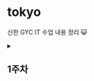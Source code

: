 <h1>tokyo</h1>



신한 GYC IT 수업 내용 정리 😺

<details>

<summary> <h2> 1주차 </h2></summary>

<div markdown="1">

[20250909 블로그 정리](https://velog.io/@daram9/이것이-자바다-Chapter01)</br>
[20250910 과제](https://github.com/suhyeon1032/tokyo/blob/main/java/Exammmm/src/Exam/day1Ex.java)</br>
[20250911 과제](https://github.com/suhyeon1032/tokyo/blob/main/java/Exammmm/src/Exam/day2Ex.java)</br>
[20250912 블로그 정리](https://velog.io/@daram9/이것이-자바다Chapter-5-참조타입)

</div>

<summary> <h2> 2주차 </h2></summary>

<div markdown="1">

[20250915 과제](https://github.com/suhyeon1032/tokyo/blob/main/java/Exammmm/src/Exam/day3Ex01.java)</br>
[20250916 과제](https://github.com/suhyeon1032/tokyo/tree/main/java/Exammmm/src/dya4


</div>

</details>

